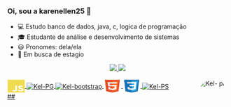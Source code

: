 ### Oi,  sou a  karenellen25  👾
- 💻 Estudo  banco de dados, java, c, logica de programação
- 🎓 Estudante de análise e desenvolvimento de sistemas
- 😃 Pronomes: dela/ela
- 🚀 Em busca de estagio 

<div align="center">
  <a href="https://github.com/karenellen/karenellen25">
  <img height="180em" src="https://github-readme-stats.vercel.app/api?username=karenellen&show_icons=true&theme=dark&include_all_commits=true&count_private=true"/>
  <img height="180em" src="https://github-readme-stats.vercel.app/api/top-langs/?username=karenellen&layout=compact&langs_count=7&theme=dark"/>
</div>
<div style="display: inline_block"><br>
  <img align="center" alt="Kel-Js" height="30" width="40" src="https://raw.githubusercontent.com/devicons/devicon/master/icons/javascript/javascript-plain.svg">
  <img align="center" alt="Kel-PG" height="30" width="40" src="https://cdn.jsdelivr.net/gh/devicons/devicon/icons/postgresql/postgresql-original.svg"/>
  <img align="center" alt="Kel-bootstrap" height="30" width="40" src="https://cdn.jsdelivr.net/gh/devicons/devicon/icons/bootstrap/bootstrap-original.svg" />
  <img align="center" alt="Kel-HTML" height="30" width="40" src="https://raw.githubusercontent.com/devicons/devicon/master/icons/html5/html5-original.svg">
  <img align="center" alt="Kel-CSS" height="30" width="40" src="https://raw.githubusercontent.com/devicons/devicon/master/icons/css3/css3-original.svg">
  <img align="center" alt="Kel-PS" height="30" width="40" src="https://cdn.jsdelivr.net/gh/devicons/devicon/icons/photoshop/photoshop-plain.svg" />
  <img align="right" alt="Kel- pic" height="150" style="border-radius:50px;" src="https://media.discordapp.net/attachments/639956127056134178/890373478988013628/Publicacoes_Instagram_1_1.png?width=676&height=676">
</div>
  ##
